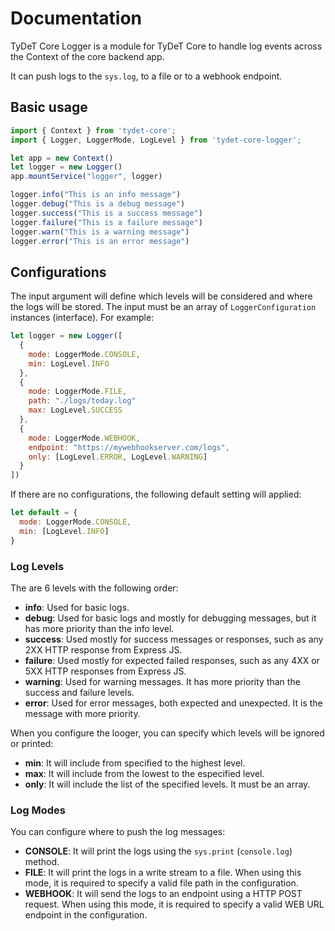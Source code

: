 # Documentation

TyDeT Core Logger is a module for TyDeT Core to handle log events across the Context of the core backend app.

It can push logs to the `sys.log`, to a file or to a webhook endpoint.

## Basic usage

```js
import { Context } from 'tydet-core';
import { Logger, LoggerMode, LogLevel } from 'tydet-core-logger';

let app = new Context()
let logger = new Logger()
app.mountService("logger", logger)

logger.info("This is an info message")
logger.debug("This is a debug message")
logger.success("This is a success message")
logger.failure("This is a failure message")
logger.warn("This is a warning message")
logger.error("This is an error message")
```

## Configurations

The input argument will define which levels will be considered and where the logs will be stored. The input must be an array of `LoggerConfiguration` instances (interface). For example:

```js
let logger = new Logger([
  {
    mode: LoggerMode.CONSOLE,
    min: LogLevel.INFO
  },
  {
    mode: LoggerMode.FILE,
    path: "./logs/today.log"
    max: LogLevel.SUCCESS
  },
  {
    mode: LoggerMode.WEBHOOK,
    endpoint: "https://mywebhookserver.com/logs",
    only: [LogLevel.ERROR, LogLevel.WARNING]
  }
])
```

If there are no configurations, the following default setting will applied:

```js
let default = {
  mode: LoggerMode.CONSOLE,
  min: [LogLevel.INFO]
}
```


### Log Levels

The are 6 levels with the following order:

* **info**: Used for basic logs.
* **debug**: Used for basic logs and mostly for debugging messages, but it has more priority than the info level.
* **success**: Used mostly for success messages or responses, such as any 2XX HTTP response from Express JS.
* **failure**: Used mostly for expected failed responses, such as any 4XX or 5XX HTTP responses from Express JS.
* **warning**: Used for warning messages. It has more priority than the success and failure levels.
* **error**: Used for error messages, both expected and unexpected. It is the message with more priority.

When you configure the looger, you can specify which levels will be ignored or printed:

* **min**: It will include from specified to the highest level.
* **max**: It will include from the lowest to the especified level.
* **only**: It will include the list of the specified levels. It must be an array.

### Log Modes

You can configure where to push the log messages:

* **CONSOLE**: It will print the logs using the `sys.print` (`console.log`) method.
* **FILE**: It will print the logs in a write stream to a file. When using this mode, it is required to specify a valid file path in the configuration.
* **WEBHOOK**: It will send the logs to an endpoint using a HTTP POST request. When using this mode, it is required to specify a valid WEB URL endpoint in the configuration.